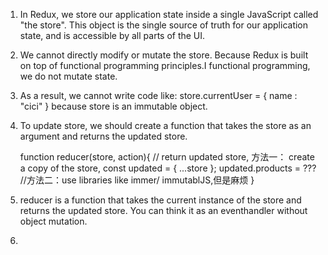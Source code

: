 1. In Redux, we store our application state inside a single JavaScript
   called "the store". This object is the single source of truth for our
   application state, and is accessible by all parts of the UI.
2. We cannot directly modify or mutate the store. Because Redux is built
   on top of functional programming principles.I functional programming,
   we do not mutate state.
3. As a result, we cannot write code like:
   store.currentUser = { name : "cici" }
   because store is an immutable object.
4. To update store, we should create a function that takes the store
   as an argument and returns the updated store.

   function reducer(store, action){
   // return updated store, 方法一： create a copy of the store,
   const updated = { ...store };
   updated.products = ???
   //方法二：use libraries like immer/ immutablJS,但是麻烦
   }

5. reducer is a function that takes the current instance of the
   store and returns the updated store. You can think it as an
   eventhandler without object mutation.

6.
